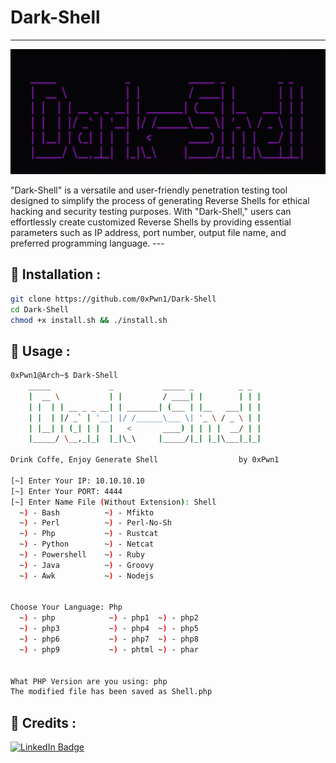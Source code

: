 # Dark-Shell
---
<p align="center">
<img src="logo.png" alt="center" style="width:600px; height:200px"/>
</p>
"Dark-Shell" is a versatile and user-friendly penetration testing tool designed to simplify the process of generating Reverse Shells for ethical hacking and security testing purposes. With "Dark-Shell," users can effortlessly create customized Reverse Shells by providing essential parameters such as IP address, port number, output file name, and preferred programming language.
---

## 📌 Installation : 
  
  ```sh
  git clone https://github.com/0xPwn1/Dark-Shell
  cd Dark-Shell
  chmod +x install.sh && ./install.sh
```

## 📌 Usage :

```sh
0xPwn1@Arch~$ Dark-Shell
    _____             _           _____ _          _ _ 
    |  __ \           | |         / ____| |        | | |
    | |  | | __ _ _ __| | _______| (___ | |__   ___| | |
    | |  | |/ _` | '__| |/ /______\___ \| '_ \ / _ \ | |
    | |__| | (_| | |  |   <       ____) | | | |  __/ | |
    |_____/ \__,_|_|  |_|\_\     |_____/|_| |_|\___|_|_|     

Drink Coffe, Enjoy Generate Shell                  by 0xPwn1                                                                                                 

[~] Enter Your IP: 10.10.10.10
[~] Enter Your PORT: 4444
[~] Enter Name File (Without Extension): Shell
  ~) - Bash          ~) - Mfikto
  ~) - Perl          ~) - Perl-No-Sh
  ~) - Php           ~) - Rustcat
  ~) - Python        ~) - Netcat
  ~) - Powershell    ~) - Ruby
  ~) - Java          ~) - Groovy
  ~) - Awk           ~) - Nodejs


Choose Your Language: Php
  ~) - php            ~) - php1  ~) - php2
  ~) - php3           ~) - php4  ~) - php5
  ~) - php6           ~) - php7  ~) - php8
  ~) - php9           ~) - phtml ~) - phar


What PHP Version are you using: php
The modified file has been saved as Shell.php
```

## 📜 Credits :

[![LinkedIn Badge](https://camo.githubusercontent.com/a80d00f23720d0bc9f55481cfcd77ab79e141606829cf16ec43f8cacc7741e46/68747470733a2f2f696d672e736869656c64732e696f2f62616467652f4c696e6b6564496e2d3030373742353f7374796c653d666f722d7468652d6261646765266c6f676f3d6c696e6b6564696e266c6f676f436f6c6f723d7768697465)](https://www.linkedin.com/in/elmehdi-chbani/)
